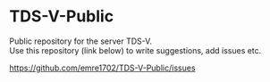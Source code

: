 # TDS-V-Public
Public repository for the server TDS-V.   
Use this repository (link below) to write suggestions, add issues etc.  

https://github.com/emre1702/TDS-V-Public/issues
